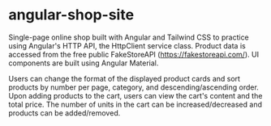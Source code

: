 # angular-shop-site

Single-page online shop built with Angular and Tailwind CSS to practice using Angular's HTTP API, the HttpClient service class. Product data is accessed from the free public FakeStoreAPI (https://fakestoreapi.com/). UI components are built using Angular Material.

<p>
Users can change the format of the displayed product cards and sort products by number per page, category, and descending/ascending order. Upon adding products to the cart, users can view the cart's content and the total price. The number of units in the cart can be increased/decreased and products can be added/removed.

